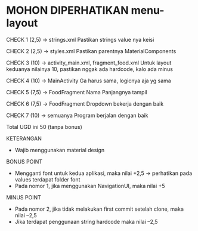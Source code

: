 # MOHON DIPERHATIKAN menu-layout

CHECK 1 (2,5) -> strings.xml
Pastikan strings value nya keisi

CHECK 2 (2,5) -> styles.xml
Pastikan parentnya MaterialComponents

CHECK 3 (10) -> activity_main.xml, fragment_food.xml
Untuk layout keduanya nilainya 10, pastikan nggak ada hardcode, kalo ada minus

CHECK 4 (10) -> MainActivity
Ga harus sama, logicnya aja yg sama

CHECK 5 (7,5) -> FoodFragment
Nama Panjangnya tampil

CHECK 6 (7,5) -> FoodFragment
Dropdown bekerja dengan baik

CHECK 7 (10) -> semuanya
Program berjalan dengan baik

Total UGD ini 50 (tanpa bonus)

KETERANGAN
-	Wajib menggunakan material design

BONUS POINT
-	Mengganti font untuk kedua aplikasi, maka nilai +2,5 -> perhatikan pada values terdapat folder font
-	Pada nomor 1, jika menggunakan NavigationUI, maka nilai +5

MINUS POINT
-	Pada nomor 2, jika tidak melakukan first commit setelah clone, maka nilai  –2,5
-	Jika terdapat penggunaan string hardcode maka nilai –2,5
